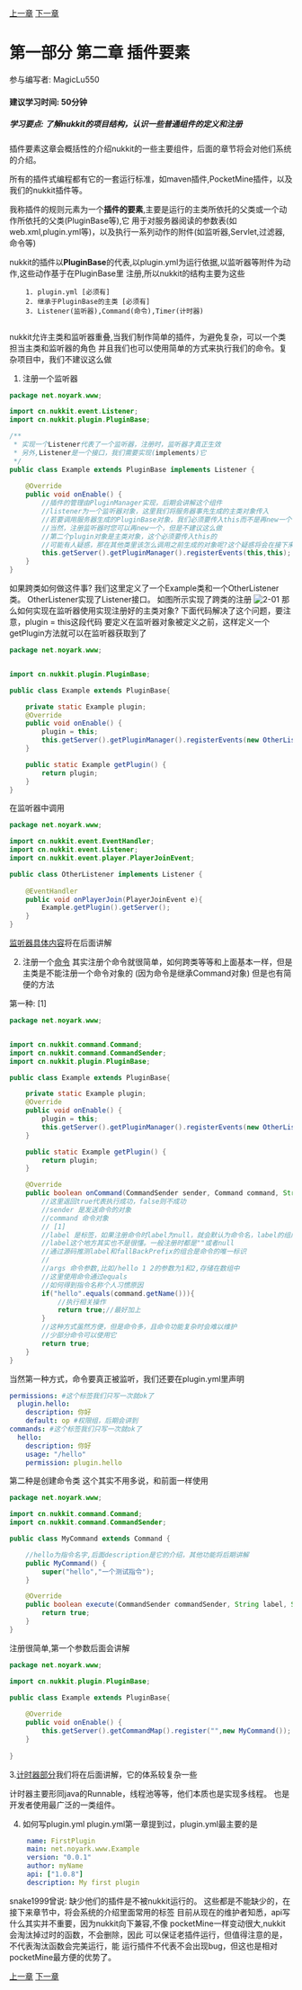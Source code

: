 [上一章](第一章*如何搭建环境.md) [下一章](第三章*如何编写监听器.md)

# 第一部分 第二章 插件要素
参与编写者: MagicLu550
#### 建议学习时间: 50分钟
##### 学习要点: 了解nukkit的项目结构，认识一些普通组件的定义和注册

插件要素这章会概括性的介绍nukkit的一些主要组件，后面的章节将会对他们系统的介绍。

所有的插件式编程都有它的一套运行标准，如maven插件,PocketMine插件，以及我们的nukkit插件等。

我称插件的规则元素为一个**插件的要素**,主要是运行的主类所依托的父类或一个动作所依托的父类(PluginBase等),它
用于对服务器阅读的参数表(如web.xml,plugin.yml等)，以及执行一系列动作的附件(如监听器,Servlet,过滤器,命令等)

nukkit的插件以**PluginBase**的代表,以plugin.yml为运行依据,以监听器等附件为动作,这些动作基于在PluginBase里
注册,所以nukkit的结构主要为这些
```
    1. plugin.yml [必须有]
    2. 继承于PluginBase的主类 [必须有]
    3. Listener(监听器),Command(命令),Timer(计时器)
    
```
nukkit允许主类和监听器重叠,当我们制作简单的插件，为避免复杂，可以一个类担当主类和监听器的角色
并且我们也可以使用简单的方式来执行我们的命令。复杂项目中，我们不建议这么做

1. 注册一个监听器
```java
package net.noyark.www;

import cn.nukkit.event.Listener;
import cn.nukkit.plugin.PluginBase;

/**
 * 实现一个Listener代表了一个监听器，注册时，监听器才真正生效
 * 另外,Listener是一个接口，我们需要实现(implements)它
 */
public class Example extends PluginBase implements Listener {
    
    @Override
    public void onEnable() {
        //插件的管理由PluginManager实现，后期会讲解这个组件
        //listener为一个监听器对象，这里我们将服务器事先生成的主类对象传入
        //若要调用服务器生成的PluginBase对象，我们必须要传入this而不是再new一个
        //当然，注册监听器时您可以再new一个，但是不建议这么做
        //第二个plugin对象是主类对象，这个必须要传入this的
        //可能有人疑惑，那在其他类里该怎么调用之前生成的对象呢?这个疑惑将会在接下来代码实现
        this.getServer().getPluginManager().registerEvents(this,this);
    }
}

```

如果跨类如何做这件事?
我们这里定义了一个Example类和一个OtherListener类。
OtherListener实现了Listener接口。
如图所示实现了跨类的注册
![2-01](images/2-01.png)
那么如何实现在监听器使用实现注册好的主类对象?
下面代码解决了这个问题，要注意，plugin = this这段代码
要定义在监听器对象被定义之前，这样定义一个getPlugin方法就可以在监听器获取到了

```java
package net.noyark.www;


import cn.nukkit.plugin.PluginBase;

public class Example extends PluginBase{

    private static Example plugin;
    @Override
    public void onEnable() {
        plugin = this;
        this.getServer().getPluginManager().registerEvents(new OtherListener(),this);
    }

    public static Example getPlugin() {
        return plugin;
    }
}
```
在监听器中调用
```java
package net.noyark.www;

import cn.nukkit.event.EventHandler;
import cn.nukkit.event.Listener;
import cn.nukkit.event.player.PlayerJoinEvent;

public class OtherListener implements Listener {
    
    @EventHandler
    public void onPlayerJoin(PlayerJoinEvent e){
        Example.getPlugin().getServer();
    }
}
```
[监听器具体内容](第三章*如何编写监听器.md)将在后面讲解

2. 注册一个[命令](第四章*如何编写命令.md)
其实注册个命令就很简单，如何跨类等等和上面基本一样，但是主类是不能注册一个命令对象的
(因为命令是继承Command对象)
但是也有简便的方法

第一种:
[1]
```java
package net.noyark.www;


import cn.nukkit.command.Command;
import cn.nukkit.command.CommandSender;
import cn.nukkit.plugin.PluginBase;

public class Example extends PluginBase{

    private static Example plugin;
    @Override
    public void onEnable() {
        plugin = this;
        this.getServer().getPluginManager().registerEvents(new OtherListener(),this);
    }

    public static Example getPlugin() {
        return plugin;
    }

    @Override
    public boolean onCommand(CommandSender sender, Command command, String label, String[] args) {
        //这里返回true代表执行成功，false则不成功
        //sender 是发送命令的对象
        //command 命令对象
        // [1]
        //label 是标签，如果注册命令时label为null，就会默认为命令名，label的组成是fallBackPrefix+:+label
        //label这个地方其实也不是很懂。一般注册时都是""或者null
        //通过源码推测label和fallBackPrefix的组合是命令的唯一标识
        //
        //args 命令参数,比如/hello 1 2的参数为1和2,存储在数组中
        //这里使用命令通过equals
        //如何得到指令名称个人习惯原因
        if("hello".equals(command.getName())){
            //执行相关操作
            return true;//最好加上
        }
        //这种方式虽然方便，但是命令多，且命令功能复杂时会难以维护
        //少部分命令可以使用它
        return true;
    }
}
```
当然第一种方式，命令要真正被监听，我们还要在plugin.yml里声明
```yaml
permissions: #这个标签我们只写一次就ok了
  plugin.hello:
    description: 你好
    default: op #权限组，后期会讲到
commands: #这个标签我们只写一次就ok了
  hello:
    description: 你好
    usage: "/hello"
    permission: plugin.hello
```
第二种是创建命令类
这个其实不用多说，和前面一样使用
```java
package net.noyark.www;

import cn.nukkit.command.Command;
import cn.nukkit.command.CommandSender;

public class MyCommand extends Command {

    //hello为指令名字,后面description是它的介绍，其他功能将后期讲解
    public MyCommand() {
        super("hello","一个测试指令");
    }

    @Override
    public boolean execute(CommandSender commandSender, String label, String[] strings) {
        return true;
    }
}
```
注册很简单,第一个参数后面会讲解
```java
package net.noyark.www;

import cn.nukkit.plugin.PluginBase;

public class Example extends PluginBase{
    
    @Override
    public void onEnable() {
        this.getServer().getCommandMap().register("",new MyCommand());
    }
    
}
```

3.[计时器部分](第三章*计时器的介绍.md)我们将在后面讲解，它的体系较复杂一些

计时器主要形同java的Runnable，线程池等等，他们本质也是实现多线程。
也是开发者使用最广泛的一类组件。

4. 如何写plugin.yml
    plugin.yml第一章提到过，plugin.yml最主要的是
    
    ```yaml
     name: FirstPlugin             
     main: net.noyark.www.Example  
     version: "0.0.1"              
     author: myName
     api: ["1.0.8"]                
     description: My first plugin
    ```
snake1999曾说: 缺少他们的插件是不被nukkit运行的。
这些都是不能缺少的，在接下来章节中，将会系统的介绍里面常用的标签
目前从现在的维护者知悉，api写什么其实并不重要，因为nukkit向下兼容,不像
pocketMine一样变动很大,nukkit会淘汰掉过时的函数，不会删除，因此
可以保证老插件运行，但值得注意的是，不代表淘汰函数会完美运行，能
运行插件不代表不会出现bug，但这也是相对pocketMine最方便的优势了。


[上一章](第一章*如何搭建环境.md) [下一章](第三章*如何编写监听器.md)
